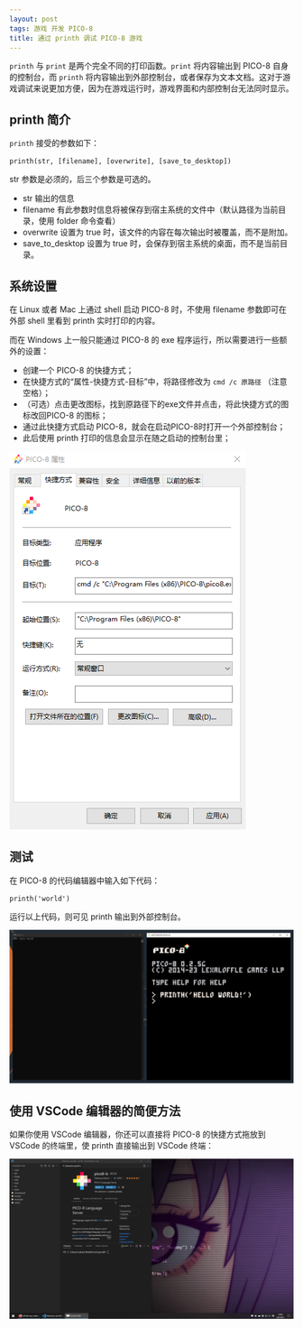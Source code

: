 ```yaml
---
layout: post
tags: 游戏 开发 PICO-8
title: 通过 printh 调试 PICO-8 游戏
---
```


`printh` 与 `print` 是两个完全不同的打印函数。`print` 将内容输出到 PICO-8 自身的控制台，而 `printh` 将内容输出到外部控制台，或者保存为文本文档。这对于游戏调试来说更加方便，因为在游戏运行时，游戏界面和内部控制台无法同时显示。

## printh 简介

`printh` 接受的参数如下：

```
printh(str, [filename], [overwrite], [save_to_desktop])
```

str 参数是必须的，后三个参数是可选的。

- str 输出的信息
- filename 有此参数时信息将被保存到宿主系统的文件中（默认路径为当前目录，使用 folder 命令查看）
- overwrite 设置为 true 时，该文件的内容在每次输出时被覆盖，而不是附加。
- save_to_desktop 设置为 true 时，会保存到宿主系统的桌面，而不是当前目录。

## 系统设置

在 Linux 或者 Mac 上通过 shell 启动 PICO-8 时，不使用 filename 参数即可在外部 shell 里看到 printh 实时打印的内容。

而在 Windows 上一般只能通过 PICO-8 的 exe 程序运行，所以需要进行一些额外的设置：

- 创建一个 PICO-8 的快捷方式；
- 在快捷方式的“属性-快捷方式-目标”中，将路径修改为 `cmd /c 原路径` （注意空格）；
- （可选）点击更改图标，找到原路径下的exe文件并点击，将此快捷方式的图标改回PICO-8 的图标；
- 通过此快捷方式启动 PICO-8，就会在启动PICO-8时打开一个外部控制台；
- 此后使用 printh 打印的信息会显示在随之启动的控制台里；

![cmd /c](/assets/20230707a.png)

## 测试

在 PICO-8 的代码编辑器中输入如下代码：

```
printh('world')
```

运行以上代码，则可见 printh 输出到外部控制台。

![printh](/assets/20230707b.png)

## 使用 VSCode 编辑器的简便方法

如果你使用 VSCode 编辑器，你还可以直接将 PICO-8 的快捷方式拖放到 VSCode 的终端里，使 printh 直接输出到 VSCode 终端：

![printh with vscode](/assets/20230707c.gif)